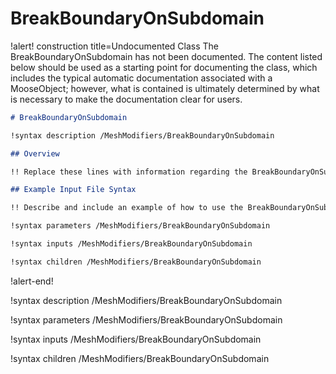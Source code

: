 # BreakBoundaryOnSubdomain

!alert! construction title=Undocumented Class
The BreakBoundaryOnSubdomain has not been documented. The content listed below should be used as a starting point for
documenting the class, which includes the typical automatic documentation associated with a
MooseObject; however, what is contained is ultimately determined by what is necessary to make the
documentation clear for users.

```markdown
# BreakBoundaryOnSubdomain

!syntax description /MeshModifiers/BreakBoundaryOnSubdomain

## Overview

!! Replace these lines with information regarding the BreakBoundaryOnSubdomain object.

## Example Input File Syntax

!! Describe and include an example of how to use the BreakBoundaryOnSubdomain object.

!syntax parameters /MeshModifiers/BreakBoundaryOnSubdomain

!syntax inputs /MeshModifiers/BreakBoundaryOnSubdomain

!syntax children /MeshModifiers/BreakBoundaryOnSubdomain
```
!alert-end!

!syntax description /MeshModifiers/BreakBoundaryOnSubdomain

!syntax parameters /MeshModifiers/BreakBoundaryOnSubdomain

!syntax inputs /MeshModifiers/BreakBoundaryOnSubdomain

!syntax children /MeshModifiers/BreakBoundaryOnSubdomain
